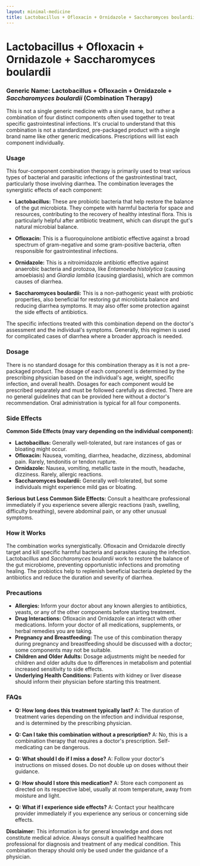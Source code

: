 ```yaml
---
layout: minimal-medicine
title: Lactobacillus + Ofloxacin + Ornidazole + Saccharomyces boulardii
---
```


# Lactobacillus + Ofloxacin + Ornidazole + Saccharomyces boulardii
### Generic Name:  Lactobacillus + Ofloxacin + Ornidazole + *Saccharomyces boulardii*  (Combination Therapy)


This is not a single generic medicine with a single name, but rather a combination of four distinct components often used together to treat specific gastrointestinal infections.  It's crucial to understand that this combination is not a standardized, pre-packaged product with a single brand name like other generic medications.  Prescriptions will list each component individually.

### Usage

This four-component combination therapy is primarily used to treat various types of bacterial and parasitic infections of the gastrointestinal tract, particularly those involving diarrhea.  The combination leverages the synergistic effects of each component:

* **Lactobacillus:**  These are probiotic bacteria that help restore the balance of the gut microbiota.  They compete with harmful bacteria for space and resources, contributing to the recovery of healthy intestinal flora. This is particularly helpful after antibiotic treatment, which can disrupt the gut's natural microbial balance.

* **Ofloxacin:** This is a fluoroquinolone antibiotic effective against a broad spectrum of gram-negative and some gram-positive bacteria, often responsible for gastrointestinal infections.

* **Ornidazole:** This is a nitroimidazole antibiotic effective against anaerobic bacteria and protozoa, like *Entamoeba histolytica* (causing amoebiasis) and *Giardia lamblia* (causing giardiasis), which are common causes of diarrhea.

* **Saccharomyces boulardii:** This is a non-pathogenic yeast with probiotic properties, also beneficial for restoring gut microbiota balance and reducing diarrhea symptoms. It may also offer some protection against the side effects of antibiotics.

The specific infections treated with this combination depend on the doctor's assessment and the individual's symptoms.  Generally, this regimen is used for complicated cases of diarrhea where a broader approach is needed.


### Dosage

There is no standard dosage for this combination therapy as it is not a pre-packaged product.  The dosage of each component is determined by the prescribing physician based on the individual's age, weight, specific infection, and overall health.  Dosages for each component would be prescribed separately and must be followed carefully as directed.  There are no general guidelines that can be provided here without a doctor's recommendation.  Oral administration is typical for all four components.


### Side Effects

**Common Side Effects (may vary depending on the individual component):**

* **Lactobacillus:** Generally well-tolerated, but rare instances of gas or bloating might occur.
* **Ofloxacin:** Nausea, vomiting, diarrhea, headache, dizziness, abdominal pain.  Rarely, tendonitis or tendon rupture.
* **Ornidazole:** Nausea, vomiting, metallic taste in the mouth, headache, dizziness.  Rarely, allergic reactions.
* **Saccharomyces boulardii:** Generally well-tolerated, but some individuals might experience mild gas or bloating.


**Serious but Less Common Side Effects:**  Consult a healthcare professional immediately if you experience severe allergic reactions (rash, swelling, difficulty breathing), severe abdominal pain, or any other unusual symptoms.


### How it Works

The combination works synergistically. Ofloxacin and Ornidazole directly target and kill specific harmful bacteria and parasites causing the infection.  Lactobacillus and *Saccharomyces boulardii* work to restore the balance of the gut microbiome, preventing opportunistic infections and promoting healing.  The probiotics help to replenish beneficial bacteria depleted by the antibiotics and reduce the duration and severity of diarrhea.


### Precautions

* **Allergies:**  Inform your doctor about any known allergies to antibiotics, yeasts, or any of the other components before starting treatment.
* **Drug Interactions:**  Ofloxacin and Ornidazole can interact with other medications. Inform your doctor of all medications, supplements, or herbal remedies you are taking.
* **Pregnancy and Breastfeeding:** The use of this combination therapy during pregnancy and breastfeeding should be discussed with a doctor; some components may not be suitable.
* **Children and Older Adults:** Dosage adjustments might be needed for children and older adults due to differences in metabolism and potential increased sensitivity to side effects.
* **Underlying Health Conditions:**  Patients with kidney or liver disease should inform their physician before starting this treatment.


### FAQs

* **Q: How long does this treatment typically last?**  A: The duration of treatment varies depending on the infection and individual response, and is determined by the prescribing physician.

* **Q: Can I take this combination without a prescription?** A: No, this is a combination therapy that requires a doctor's prescription.  Self-medicating can be dangerous.

* **Q: What should I do if I miss a dose?** A: Follow your doctor's instructions on missed doses. Do not double up on doses without their guidance.

* **Q: How should I store this medication?** A: Store each component as directed on its respective label, usually at room temperature, away from moisture and light.

* **Q: What if I experience side effects?** A: Contact your healthcare provider immediately if you experience any serious or concerning side effects.


**Disclaimer:** This information is for general knowledge and does not constitute medical advice. Always consult a qualified healthcare professional for diagnosis and treatment of any medical condition.  This combination therapy should only be used under the guidance of a physician.
